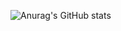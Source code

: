 ![Anurag's GitHub stats](https://github-readme-stats.vercel.app/api?username=nikostormkilla&show_icons=true&theme=prussian)
